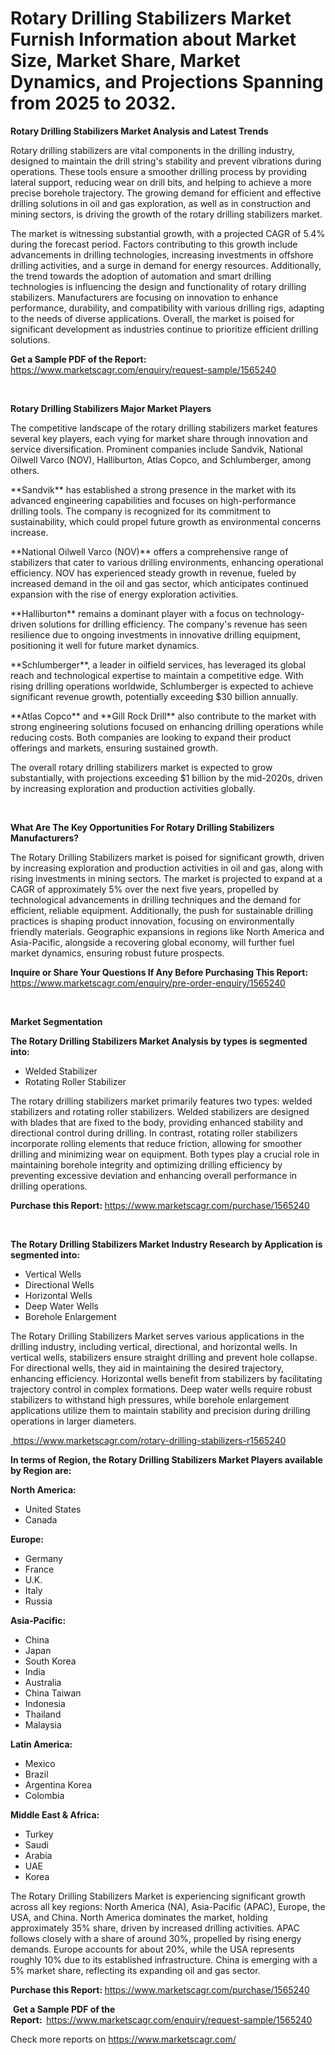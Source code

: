 <p><h1>Rotary Drilling Stabilizers Market Furnish Information about Market Size, Market Share, Market Dynamics, and Projections Spanning from 2025 to 2032.</h1></p><p><strong>Rotary Drilling Stabilizers Market Analysis and Latest Trends</strong></p>
<p><p>Rotary drilling stabilizers are vital components in the drilling industry, designed to maintain the drill string's stability and prevent vibrations during operations. These tools ensure a smoother drilling process by providing lateral support, reducing wear on drill bits, and helping to achieve a more precise borehole trajectory. The growing demand for efficient and effective drilling solutions in oil and gas exploration, as well as in construction and mining sectors, is driving the growth of the rotary drilling stabilizers market.</p><p>The market is witnessing substantial growth, with a projected CAGR of 5.4% during the forecast period. Factors contributing to this growth include advancements in drilling technologies, increasing investments in offshore drilling activities, and a surge in demand for energy resources. Additionally, the trend towards the adoption of automation and smart drilling technologies is influencing the design and functionality of rotary drilling stabilizers. Manufacturers are focusing on innovation to enhance performance, durability, and compatibility with various drilling rigs, adapting to the needs of diverse applications. Overall, the market is poised for significant development as industries continue to prioritize efficient drilling solutions.</p></p>
<p><strong>Get a Sample PDF of the Report:&nbsp;</strong> <a href="https://www.marketscagr.com/enquiry/request-sample/1565240?utm_campaign=3448&utm_medium=2&utm_source=Github&utm_content=ia&utm_term=11042025&utm_id=rotary-drilling-stabilizers">https://www.marketscagr.com/enquiry/request-sample/1565240</a></p>
<p>&nbsp;</p>
<p><strong>Rotary Drilling Stabilizers Major Market Players</strong></p>
<p><p>The competitive landscape of the rotary drilling stabilizers market features several key players, each vying for market share through innovation and service diversification. Prominent companies include Sandvik, National Oilwell Varco (NOV), Halliburton, Atlas Copco, and Schlumberger, among others.</p><p>**Sandvik** has established a strong presence in the market with its advanced engineering capabilities and focuses on high-performance drilling tools. The company is recognized for its commitment to sustainability, which could propel future growth as environmental concerns increase.</p><p>**National Oilwell Varco (NOV)** offers a comprehensive range of stabilizers that cater to various drilling environments, enhancing operational efficiency. NOV has experienced steady growth in revenue, fueled by increased demand in the oil and gas sector, which anticipates continued expansion with the rise of energy exploration activities.</p><p>**Halliburton** remains a dominant player with a focus on technology-driven solutions for drilling efficiency. The company's revenue has seen resilience due to ongoing investments in innovative drilling equipment, positioning it well for future market dynamics.</p><p>**Schlumberger**, a leader in oilfield services, has leveraged its global reach and technological expertise to maintain a competitive edge. With rising drilling operations worldwide, Schlumberger is expected to achieve significant revenue growth, potentially exceeding $30 billion annually.</p><p>**Atlas Copco** and **Gill Rock Drill** also contribute to the market with strong engineering solutions focused on enhancing drilling operations while reducing costs. Both companies are looking to expand their product offerings and markets, ensuring sustained growth.</p><p>The overall rotary drilling stabilizers market is expected to grow substantially, with projections exceeding $1 billion by the mid-2020s, driven by increasing exploration and production activities globally.</p></p>
<p>&nbsp;</p>
<p><strong>What Are The Key Opportunities For Rotary Drilling Stabilizers Manufacturers?</strong></p>
<p><p>The Rotary Drilling Stabilizers market is poised for significant growth, driven by increasing exploration and production activities in oil and gas, along with rising investments in mining sectors. The market is projected to expand at a CAGR of approximately 5% over the next five years, propelled by technological advancements in drilling techniques and the demand for efficient, reliable equipment. Additionally, the push for sustainable drilling practices is shaping product innovation, focusing on environmentally friendly materials. Geographic expansions in regions like North America and Asia-Pacific, alongside a recovering global economy, will further fuel market dynamics, ensuring robust future prospects.</p></p>
<p><strong>Inquire or Share Your Questions If Any Before Purchasing This Report:</strong> <a href="https://www.marketscagr.com/enquiry/pre-order-enquiry/1565240?utm_campaign=3448&utm_medium=2&utm_source=Github&utm_content=ia&utm_term=11042025&utm_id=rotary-drilling-stabilizers">https://www.marketscagr.com/enquiry/pre-order-enquiry/1565240</a></p>
<p>&nbsp;</p>
<p><strong>Market Segmentation</strong></p>
<p><strong>The Rotary Drilling Stabilizers Market Analysis by types is segmented into:</strong></p>
<p><ul><li>Welded Stabilizer</li><li>Rotating Roller Stabilizer</li></ul></p>
<p><p>The rotary drilling stabilizers market primarily features two types: welded stabilizers and rotating roller stabilizers. Welded stabilizers are designed with blades that are fixed to the body, providing enhanced stability and directional control during drilling. In contrast, rotating roller stabilizers incorporate rolling elements that reduce friction, allowing for smoother drilling and minimizing wear on equipment. Both types play a crucial role in maintaining borehole integrity and optimizing drilling efficiency by preventing excessive deviation and enhancing overall performance in drilling operations.</p></p>
<p><strong>Purchase this Report:&nbsp;</strong><a href="https://www.marketscagr.com/purchase/1565240?utm_campaign=3448&utm_medium=2&utm_source=Github&utm_content=ia&utm_term=11042025&utm_id=rotary-drilling-stabilizers">https://www.marketscagr.com/purchase/1565240</a></p>
<p>&nbsp;</p>
<p><strong>The Rotary Drilling Stabilizers Market Industry Research by Application is segmented into:</strong></p>
<p><ul><li>Vertical Wells</li><li>Directional Wells</li><li>Horizontal Wells</li><li>Deep Water Wells</li><li>Borehole Enlargement</li></ul></p>
<p><p>The Rotary Drilling Stabilizers Market serves various applications in the drilling industry, including vertical, directional, and horizontal wells. In vertical wells, stabilizers ensure straight drilling and prevent hole collapse. For directional wells, they aid in maintaining the desired trajectory, enhancing efficiency. Horizontal wells benefit from stabilizers by facilitating trajectory control in complex formations. Deep water wells require robust stabilizers to withstand high pressures, while borehole enlargement applications utilize them to maintain stability and precision during drilling operations in larger diameters.</p></p>
<p><a href="https://www.marketscagr.com/rotary-drilling-stabilizers-r1565240?utm_campaign=3448&utm_medium=2&utm_source=Github&utm_content=ia&utm_term=11042025&utm_id=rotary-drilling-stabilizers">&nbsp;https://www.marketscagr.com/rotary-drilling-stabilizers-r1565240</a></p>
<p><strong>In terms of Region, the Rotary Drilling Stabilizers Market Players available by Region are:</strong></p>
<p>
    <p> <strong> North America: </strong>
        <ul>
            <li>United States</li>
            <li>Canada</li>
        </ul>
        </p> 
    <p> <strong> Europe: </strong>
        <ul>
            <li>Germany</li>
            <li>France</li>
            <li>U.K.</li>
            <li>Italy</li>
            <li>Russia</li>
        </ul>
        </p> 
    <p> <strong> Asia-Pacific: </strong>
        <ul>
            <li>China</li>
            <li>Japan</li>
            <li>South Korea</li>
            <li>India</li>
            <li>Australia</li>
            <li>China Taiwan</li>
            <li>Indonesia</li>
            <li>Thailand</li>
            <li>Malaysia</li>
        </ul>
        </p> 
    <p> <strong> Latin America: </strong>
        <ul>
            <li>Mexico</li>
            <li>Brazil</li>
            <li>Argentina Korea</li>
            <li>Colombia</li>
        </ul>
        </p> 
    <p> <strong> Middle East & Africa: </strong>
        <ul>
            <li>Turkey</li>
            <li>Saudi</li>
            <li>Arabia</li>
            <li>UAE</li>
            <li>Korea</li>
        </ul>
    </p>
    </p>
<p><p>The Rotary Drilling Stabilizers Market is experiencing significant growth across all key regions: North America (NA), Asia-Pacific (APAC), Europe, the USA, and China. North America dominates the market, holding approximately 35% share, driven by increased drilling activities. APAC follows closely with a share of around 30%, propelled by rising energy demands. Europe accounts for about 20%, while the USA represents roughly 10% due to its established infrastructure. China is emerging with a 5% market share, reflecting its expanding oil and gas sector.</p></p>
<p><strong>Purchase this Report: </strong><a href="https://www.marketscagr.com/purchase/1565240?utm_campaign=3448&utm_medium=2&utm_source=Github&utm_content=ia&utm_term=11042025&utm_id=rotary-drilling-stabilizers">https://www.marketscagr.com/purchase/1565240</a></p>
<p>&nbsp;<strong>Get a Sample PDF of the Report:&nbsp;&nbsp;</strong><a href="https://www.marketscagr.com/enquiry/request-sample/1565240?utm_campaign=3448&utm_medium=2&utm_source=Github&utm_content=ia&utm_term=11042025&utm_id=rotary-drilling-stabilizers">https://www.marketscagr.com/enquiry/request-sample/1565240</a></p>
<p><strong></strong></p>
<p>Check more reports on <a href="https://www.marketscagr.com/?utm_campaign=3448&utm_medium=2&utm_source=Github&utm_content=ia&utm_term=11042025&utm_id=rotary-drilling-stabilizers">https://www.marketscagr.com/</a></p>